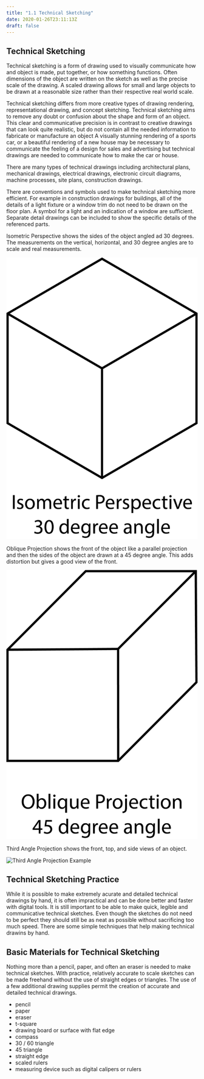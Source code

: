 ```yaml
---
title: "1.1 Technical Sketching"
date: 2020-01-26T23:11:13Z
draft: false
---
```


## Technical Sketching

Technical sketching is a form of drawing used to visually communicate how and object is made, put together, or how something functions. Often dimensions of the object are written on the sketch as well as the precise scale of the drawing. A scaled drawing allows for small and large objects to be drawn at a reasonable size rather than their respective real world scale.

Technical sketching differs from more creative types of drawing rendering, representational drawing, and concept sketching. Technical sketching aims to remove any doubt or confusion about the shape and form of an object. This clear and communicative precision is in contrast to creative drawings that can look quite realistic, but do not contain all the needed information to fabricate or manufacture an object A visually stunning rendering of a sports car, or a beautiful rendering of a new house may be necessary to communicate the feeling of a design for sales and advertising but technical drawings are needed to communicate how to make the car or house.

There are many types of technical drawings including architectural plans, mechanical drawings, electrical drawings, electronic circuit diagrams, machine processes, site plans, construction drawings.

There are conventions and symbols used to make technical sketching more efficient. For example in construction drawings for buildings, all of the details of a light fixture or a window trim do not need to be drawn on the floor plan. A symbol for a light and an indication of a window are sufficient. Separate detail drawings can be included to show the specific details of the referenced parts.

<div class="gallery-grid">

<div class="image-card">

Isometric Perspective shows the sides of the object angled ad 30 degrees. The measurements on the vertical, horizontal, and 30 degree angles are to scale and real measurements.

![Isometric Perspective Example](2022-10-08-isometric-perspective.png)

</div>
<div class="image-card">

Oblique Projection shows the front of the object like a parallel projection and then the sides of the object are drawn at a 45 degree angle. This adds distortion but gives a good view of the front.

![Oblique Projection Example](2022-10-08-oblique-projection.png)

</div>
<div class="image-card">

Third Angle Projection shows the front, top, and side views of an object.

![Third Angle Projection Example](/modeling-and-fabrication/modules/01-technical-sketching-fusion-360/1-3-third-angle-projections/20220111-Third-Angle-Projection-Example-Jimmy-Kuehnle.jpg)

</div>
</div>

## Technical Sketching Practice

While it is possible to make extremely acurate and detailed technical drawings by hand, it is often impractical and can be done better and faster with digital tools. It is still important to be able to make quick, legible and communicative technical sketches. Even though the sketches do not need to be perfect they should still be as neat as possible without sacrificing too much speed. There are some simple techniques that help making technical drawins by hand.

## Basic Materials for Technical Sketching

Nothing more than a pencil, paper, and often an eraser is needed to make technical sketches. With practice, relatively accurate to scale sketches can be made freehand without the use of straight edges or triangles. The use of a few additional drawing supplies permit the creation of accurate and detailed technical drawings.

- pencil
- paper
- eraser
- t-square
- drawing board or surface with flat edge
- compass
- 30 / 60 triangle
- 45 triangle
- straight edge
- scaled rulers
- measuring device such as digital calipers or rulers
